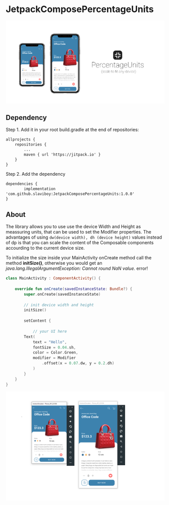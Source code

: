 # JetpackComposePercentageUnits

<a align="center" href="https://slaviboy.github.io/Compose-Icons-Site/">
    <img src="https://github.com/slaviboy/RepositoryImages/blob/main/lib/percentage_units_home_2.png" alt="Image" />
</a>

## Dependency
Step 1.
Add it in your root build.gradle at the end of repositories:

	allprojects {
		repositories {
			...
			maven { url 'https://jitpack.io' }
		}
	}
  
Step 2. Add the dependency

	dependencies {
	        implementation 'com.github.slaviboy:JetpackComposePercentageUnits:1.0.0'
	}


## About
The library allows you to use use the device Width and Height as meassuring units, that can be used to set the Modifier properties. The advantages of using ```dw(device width), dh (device height)``` values instead of dp is that you can scale the content of the Composable components accourding to the current device size.

To initialize the size inside your MainActivity onCreate method call the method **initSize()**, otherwise you would get an *java.lang.IllegalArgumentException: Cannot round NaN value.* error!

```kotlin
class MainActivity : ComponentActivity() {
 
    override fun onCreate(savedInstanceState: Bundle?) {
        super.onCreate(savedInstanceState)

        // init device width and height
        initSize() 

        setContent { 
	
            // your UI here
	    Text(
            text = "Hello",
            fontSize = 0.04.sh,
            color = Color.Green, 
            modifier = Modifier
                .offset(x = 0.07.dw, y = 0.2.dh)
            )
        }
    }
}
```

![alt text](https://github.com/slaviboy/RepositoryImages/blob/main/image2.png?raw=true)
